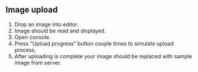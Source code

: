 ## Image upload

1. Drop an image into editor.
1. Image should be read and displayed.
1. Open console.
1. Press "Upload progress" button couple times to simulate upload process.
1. After uploading is complete your image should be replaced with sample image from server.
